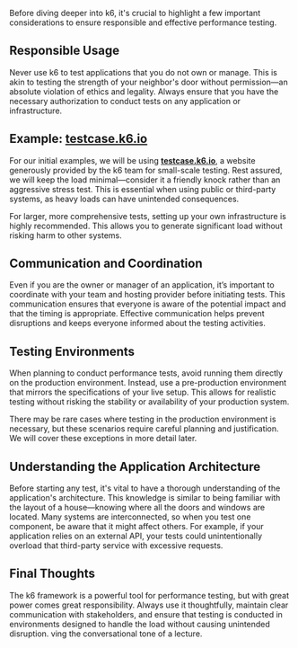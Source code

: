 Before diving deeper into k6, it's crucial to highlight a few important considerations to ensure responsible and effective performance testing.

## Responsible Usage

Never use k6 to test applications that you do not own or manage. This is akin to testing the strength of your neighbor's door without permission—an absolute violation of ethics and legality. Always ensure that you have the necessary authorization to conduct tests on any application or infrastructure.

## Example: [testcase.k6.io](http://testcase.k6.io/)

For our initial examples, we will be using [**testcase.k6.io**](http://testcase.k6.io/), a website generously provided by the k6 team for small-scale testing. Rest assured, we will keep the load minimal—consider it a friendly knock rather than an aggressive stress test. This is essential when using public or third-party systems, as heavy loads can have unintended consequences.

For larger, more comprehensive tests, setting up your own infrastructure is highly recommended. This allows you to generate significant load without risking harm to other systems.

## Communication and Coordination

Even if you are the owner or manager of an application, it’s important to coordinate with your team and hosting provider before initiating tests. This communication ensures that everyone is aware of the potential impact and that the timing is appropriate. Effective communication helps prevent disruptions and keeps everyone informed about the testing activities.

## Testing Environments

When planning to conduct performance tests, avoid running them directly on the production environment. Instead, use a pre-production environment that mirrors the specifications of your live setup. This allows for realistic testing without risking the stability or availability of your production system.

There may be rare cases where testing in the production environment is necessary, but these scenarios require careful planning and justification. We will cover these exceptions in more detail later.

## Understanding the Application Architecture

Before starting any test, it's vital to have a thorough understanding of the application's architecture. This knowledge is similar to being familiar with the layout of a house—knowing where all the doors and windows are located. Many systems are interconnected, so when you test one component, be aware that it might affect others. For example, if your application relies on an external API, your tests could unintentionally overload that third-party service with excessive requests.

## Final Thoughts

The k6 framework is a powerful tool for performance testing, but with great power comes great responsibility. Always use it thoughtfully, maintain clear communication with stakeholders, and ensure that testing is conducted in environments designed to handle the load without causing unintended disruption.
ving the conversational tone of a lecture.
